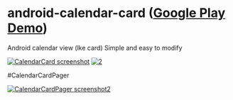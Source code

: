 android-calendar-card ([Google Play Demo][4])
=====================

Android calendar view (lke card)
Simple and easy to modify


[![CalendarCard screenshot][1]][1]
[![2]][2]

#CalendarCardPager

[![CalendarCardPager screenshot2][3]][3]


[1]: https://github.com/kenumir/android-calendar-card/raw/master/calendar-card-sample/_work/device-2013-10-12-151801.png
[2]: https://github.com/kenumir/android-calendar-card/raw/master/calendar-card-sample/_work/device-2013-10-12-151717.png
[3]: https://github.com/kenumir/android-calendar-card/raw/master/calendar-card-sample/_work/device-2013-10-12-151801_.png
[4]: https://play.google.com/store/apps/details?id=com.wt.calendarcardsample
